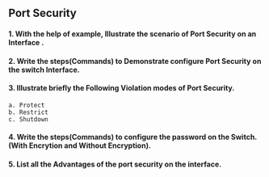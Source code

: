 ## Port Security 

#### 1. With the help of example, Illustrate the scenario of Port Security on an Interface . 

#### 2. Write the steps(Commands) to Demonstrate configure Port Security on the switch Interface.

#### 3. Illustrate briefly the Following Violation modes of Port Security.

```
a. Protect
b. Restrict 
c. Shutdown
```

#### 4. Write the steps(Commands) to configure the password on the Switch.(With Encrytion and Without Encryption).

#### 5. List all the Advantages of the port security on the interface.

